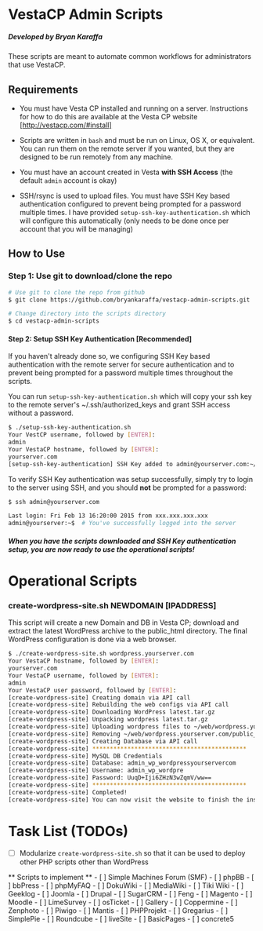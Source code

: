 # VestaCP Admin Scripts
##### Developed by Bryan Karaffa

These scripts are meant to automate common workflows for administrators that
use VestaCP.

## Requirements
 - You must have Vesta CP installed and running on a server.  Instructions for how to do this are available at the Vesta CP website [http://vestacp.com/#install]

 - Scripts are written in `bash` and must be run on Linux, OS X, or equivalent.  You can run them on the remote server if you wanted, but they are designed to be run remotely from any machine.

 - You must have an account created in Vesta **with SSH Access** (the default `admin` account is okay)

 - SSH/rsync is used to upload files.  You must have SSH Key based authentication configured to prevent being prompted for a password multiple times.  I have provided `setup-ssh-key-authentication.sh` which will configure this automatically (only needs to be done once per account that you will be managing)

## How to Use

### Step 1: Use git to download/clone the repo

```bash
# Use git to clone the repo from github
$ git clone https://github.com/bryankaraffa/vestacp-admin-scripts.git

# Change directory into the scripts directory
$ cd vestacp-admin-scripts
 ```

#### Step 2: Setup SSH Key Authentication [Recommended]
If you haven't already done so, we configuring SSH Key based authentication with the remote server for secure authentication and to prevent being prompted for a password multiple times throughout the scripts.

You can run `setup-ssh-key-authentication.sh` which will copy your ssh key to the remote server's ~/.ssh/authorized_keys and grant SSH access without a password.

```bash
$ ./setup-ssh-key-authentication.sh
Your VestCP username, followed by [ENTER]:
admin
Your VestaCP hostname, followed by [ENTER]:
yourserver.com
[setup-ssh-key-authentication] SSH Key added to admin@yourserver.com:~/.ssh/authorized_keys successfully!

```


To verify SSH Key authentication was setup successfully, simply try to login to the server using SSH, and you should **not** be prompted for a password:

```bash
$ ssh admin@yourserver.com

Last login: Fri Feb 13 16:20:00 2015 from xxx.xxx.xxx.xxx
admin@yourserver:~$  # You've successfully logged into the server
```

##### When you have the scripts downloaded and SSH Key authentication setup, you are now ready to use the operational scripts!

# Operational Scripts

### create-wordpress-site.sh NEWDOMAIN [IPADDRESS]
This script will create a new Domain and DB in Vesta CP; download and extract the latest WordPress archive to the public_html directory.  The final WordPress configuration is done via a web browser.

```bash
$ ./create-wordpress-site.sh wordpress.yourserver.com
Your VestaCP hostname, followed by [ENTER]:
yourserver.com
Your VestaCP username, followed by [ENTER]:
admin
Your VestaCP user password, followed by [ENTER]:
[create-wordpress-site] Creating domain via API call
[create-wordpress-site] Rebuilding the web configs via API call
[create-wordpress-site] Downloading WordPress latest.tar.gz
[create-wordpress-site] Unpacking wordpress latest.tar.gz
[create-wordpress-site] Uploading wordpress files to ~/web/wordpress.yourserver.com/public_html
[create-wordpress-site] Removing ~/web/wordpress.yourserver.com/public_html/index.html
[create-wordpress-site] Creating Database via API call
[create-wordpress-site] ********************************************
[create-wordpress-site] MySQL DB Credentials
[create-wordpress-site] Database: admin_wp_wordpressyourservercom
[create-wordpress-site] Username: admin_wp_wordpre
[create-wordpress-site] Password: UuqD+Iji6ZHzN3wZqmV/ww==
[create-wordpress-site] ********************************************
[create-wordpress-site] Completed!
[create-wordpress-site] You can now visit the website to finish the installation.
```

# Task List (TODOs)
 - [ ] Modularize `create-wordpress-site.sh` so that it can be used to deploy other PHP scripts other than WordPress

 ** Scripts to implement **
    - [ ] Simple Machines Forum (SMF)
    - [ ] phpBB
    - [ ] bbPress
    - [ ] phpMyFAQ
    - [ ] DokuWiki
    - [ ] MediaWiki
    - [ ] Tiki Wiki
    - [ ] Geeklog
    - [ ] Joomla
    - [ ] Drupal
    - [ ] SugarCRM
    - [ ] Feng
    - [ ] Magento
    - [ ] Moodle
    - [ ] LimeSurvey
    - [ ] osTicket
    - [ ] Gallery
    - [ ] Coppermine
    - [ ] Zenphoto
    - [ ] Piwigo
    - [ ] Mantis
    - [ ] PHPProjekt
    - [ ] Gregarius
    - [ ] SimplePie
    - [ ] Roundcube
    - [ ] liveSite
    - [ ] BasicPages
    - [ ] concrete5
